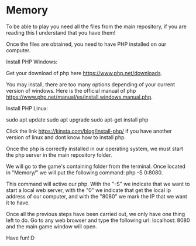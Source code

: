 # Memory

To be able to play you need all the files from the main repository, if you are reading this I understand that you have them!

Once the files are obtained, you need to have PHP installed on our computer.

Install PHP Windows:

Get your download of php here https://www.php.net/downloads.

You may install, there are too many options depending of your current version of windows.
Here is the official manual of php https://www.php.net/manual/es/install.windows.manual.php.


Install PHP Linux:

sudo apt update
sudo apt upgrade
sudo apt-get install php

Click the link https://kinsta.com/blog/install-php/ if you have another version of linux and dont know how to install php.


Once the php is correctly installed in our operating system, we must start the php server in the main repository folder.

We will go to the game's containing folder from the terminal.
Once located in "Memory/" we will put the following command: php -S 0:8080.

This command will active our php. With the "-S" we indicate that we want to start a local web server, with the "0" we indicate that get the local ip address of our computer, and with the "8080" we mark the IP that we want it to have.


Once all the previous steps have been carried out, we only have one thing left to do.
Go to any web browser and type the following url: localhost: 8080 and the main game window will open.

Have fun!:D
